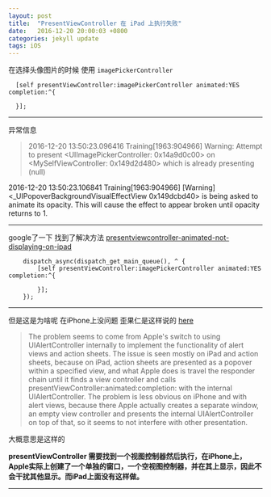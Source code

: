 ```yaml
---
layout: post
title:  "PresentViewController 在 iPad 上执行失败"
date:   2016-12-20 20:00:03 +0800
categories: jekyll update
tags: iOS
---
```


在选择头像图片的时候 使用  ``` imagePickerController ```

```
  [self presentViewController:imagePickerController animated:YES completion:^{
            
  }];
```

---

异常信息

>2016-12-20 13:50:23.096416 Training[1963:904966] Warning: Attempt to present <UIImagePickerController: 0x14a9d0c00>  on <MySelfViewController: 0x149d2d480> which is already presenting (null)
>
2016-12-20 13:50:23.106841 Training[1963:904966] [Warning] <_UIPopoverBackgroundVisualEffectView 0x149dcbd40> is being asked to animate its opacity. This will cause the effect to appear broken until opacity returns to 1.

---

google了一下 找到了解决方法 [presentviewcontroller-animated-not-displaying-on-ipad](http://stackoverflow.com/questions/32380967/presentviewcontroller-animated-not-displaying-on-ipad)

```
    dispatch_async(dispatch_get_main_queue(), ^ {
        [self presentViewController:imagePickerController animated:YES completion:^{
            
        }];
    });
```

---


但是这是为啥呢 在iPhone上没问题 歪果仁是这样说的 [here](http://stackoverflow.com/questions/24854802/presenting-a-view-controller-modally-from-an-action-sheets-delegate-in-ios8-i/24854803#24854803)

>The problem seems to come from Apple's switch to using UIAlertController internally to implement the functionality of alert views and action sheets. The issue is seen mostly on iPad and action sheets, because on iPad, action sheets are presented as a popover within a specified view, and what Apple does is travel the responder chain until it finds a view controller and calls presentViewController:animated:completion: with the internal UIAlertController. The problem is less obvious on iPhone and with alert views, because there Apple actually creates a separate window, an empty view controller and presents the internal UIAlertController on top of that, so it seems to not interfere with other presentation.

大概意思是这样的

**presentViewController 需要找到一个视图控制器然后执行，在iPhone上，Apple实际上创建了一个单独的窗口，一个空视图控制器，并在其上显示，因此不会干扰其他显示。而iPad上面没有这样做。**

---






